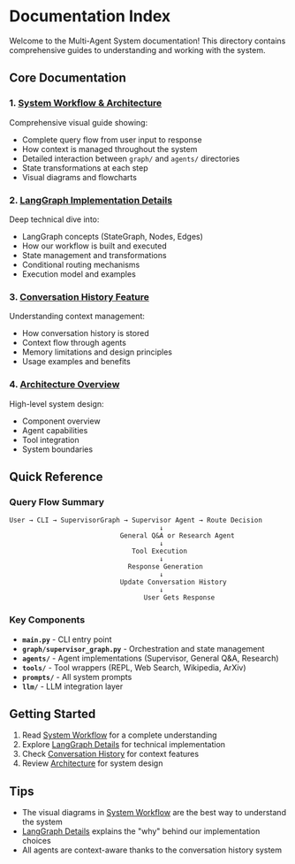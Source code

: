 # Documentation Index

Welcome to the Multi-Agent System documentation! This directory contains comprehensive guides to understanding and working with the system.

## Core Documentation

### 1. **[System Workflow & Architecture](SYSTEM_WORKFLOW.md)** 
Comprehensive visual guide showing:
- Complete query flow from user input to response
- How context is managed throughout the system
- Detailed interaction between `graph/` and `agents/` directories
- State transformations at each step
- Visual diagrams and flowcharts

### 2. **[LangGraph Implementation Details](LANGGRAPH_DETAILS.md)**
Deep technical dive into:
- LangGraph concepts (StateGraph, Nodes, Edges)
- How our workflow is built and executed
- State management and transformations
- Conditional routing mechanisms
- Execution model and examples

### 3. **[Conversation History Feature](CONVERSATION_HISTORY.md)**
Understanding context management:
- How conversation history is stored
- Context flow through agents
- Memory limitations and design principles
- Usage examples and benefits

### 4. **[Architecture Overview](ARCHITECTURE.md)**
High-level system design:
- Component overview
- Agent capabilities
- Tool integration
- System boundaries

## Quick Reference

### Query Flow Summary
```
User → CLI → SupervisorGraph → Supervisor Agent → Route Decision
                                      ↓
                            General Q&A or Research Agent
                                      ↓
                               Tool Execution
                                      ↓
                              Response Generation
                                      ↓
                            Update Conversation History
                                      ↓
                                  User Gets Response
```

### Key Components
- **`main.py`** - CLI entry point
- **`graph/supervisor_graph.py`** - Orchestration and state management
- **`agents/`** - Agent implementations (Supervisor, General Q&A, Research)
- **`tools/`** - Tool wrappers (REPL, Web Search, Wikipedia, ArXiv)
- **`prompts/`** - All system prompts
- **`llm/`** - LLM integration layer

## Getting Started

1. Read [System Workflow](SYSTEM_WORKFLOW.md) for a complete understanding
2. Explore [LangGraph Details](LANGGRAPH_DETAILS.md) for technical implementation
3. Check [Conversation History](CONVERSATION_HISTORY.md) for context features
4. Review [Architecture](ARCHITECTURE.md) for system design

## Tips

- The visual diagrams in [System Workflow](SYSTEM_WORKFLOW.md) are the best way to understand the system
- [LangGraph Details](LANGGRAPH_DETAILS.md) explains the "why" behind our implementation choices
- All agents are context-aware thanks to the conversation history system 